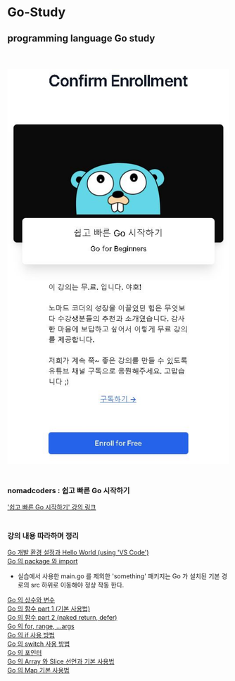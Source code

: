 # Go-Study
## programming language Go study
　  
　  
![enrollment_course](https://github.com/nimkoes/Go-Study/blob/main/assets/images/enrollment_course.JPG?raw=true "enrollment_course")
　  
　  
  ### nomadcoders : 쉽고 빠른 Go 시작하기  
['쉽고 빠른 Go 시작하기' 강의 링크][link_course]
　  
　  
  ### 강의 내용 따라하며 정리
[Go 개발 환경 설정과 Hello World (using 'VS Code')][link_blog_001]  
[Go 의 package 와 import][link_blog_002]  
 - 실습에서 사용한 main.go 를 제외한 'something' 패키지는 Go 가 설치된 기본 경로의 src 하위로 이동해야 정상 작동 한다.  

[Go 의 상수와 변수][link_blog_003]  
[Go 의 함수 part 1 (기본 사용법)][link_blog_004]  
[Go 의 함수 part 2 (naked return, defer)][link_blog_005]  
[Go 의 for, range, ...args][link_blog_006]  
[Go 의 if 사용 방법][link_blog_007]  
[Go 의 switch 사용 방법][link_blog_008]  
[Go 의 포인터][link_blog_009]  
[Go 의 Array 와 Slice 선언과 기본 사용법][link_blog_010]  
[Go 의 Map 기본 사용법][link_blog_011]  


[link_course]:https://nomadcoders.co/go-for-beginners/lobby

[link_blog_001]:https://xxxelppa.tistory.com/270
[link_blog_002]:https://xxxelppa.tistory.com/271
[link_blog_003]:https://xxxelppa.tistory.com/272
[link_blog_004]:https://xxxelppa.tistory.com/273
[link_blog_005]:https://xxxelppa.tistory.com/274
[link_blog_006]:https://xxxelppa.tistory.com/275
[link_blog_007]:https://xxxelppa.tistory.com/276
[link_blog_008]:https://xxxelppa.tistory.com/277
[link_blog_009]:https://xxxelppa.tistory.com/278
[link_blog_010]:https://xxxelppa.tistory.com/279
[link_blog_011]:https://xxxelppa.tistory.com/280

